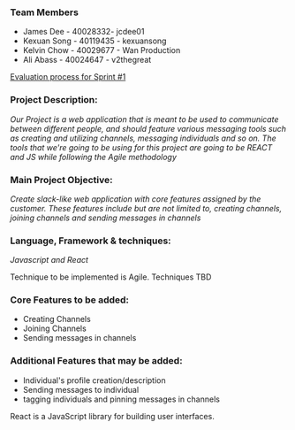 ### Team Members

- James Dee - 40028332- jcdee01
- Kexuan Song  - 40119435  - kexuansong
- Kelvin Chow - 40029677 - Wan Production
- Ali Abass - 40024647 - v2thegreat

[Evaluation process for Sprint #1](https://docs.google.com/spreadsheets/d/1m2oJq7PKvzP8OgAam0FjtFtn3SmHSC2WBE3eOfvRmUw/edit?usp=sharing)

### Project Description:
_Our Project is a web application that is meant to be used to communicate between different people, and should feature various messaging tools such as creating and utilizing channels, messaging individuals and so on. The tools that we're going to be using for this project are going to be REACT and JS while following the Agile methodology_

### Main Project Objective: 
_Create slack-like web application with core features assigned by the customer. These features include but are not limited to, creating channels, joining channels and sending messages in channels_

### Language, Framework & techniques: 
_Javascript and React_

Technique to be implemented is Agile.
Techniques TBD

### Core Features to be added: 
- Creating Channels
- Joining Channels
- Sending messages in channels

### Additional Features that may be added: 
- Individual's profile creation/description
- Sending messages to individual
- tagging individuals and pinning messages in channels

React is a JavaScript library for building user interfaces.

